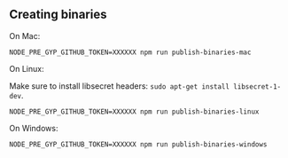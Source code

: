 ## Creating binaries

On Mac:

```
NODE_PRE_GYP_GITHUB_TOKEN=XXXXXX npm run publish-binaries-mac
```

On Linux:

Make sure to install libsecret headers: `sudo apt-get install libsecret-1-dev`.

```
NODE_PRE_GYP_GITHUB_TOKEN=XXXXXX npm run publish-binaries-linux
```

On Windows:

```
NODE_PRE_GYP_GITHUB_TOKEN=XXXXXX npm run publish-binaries-windows
```
